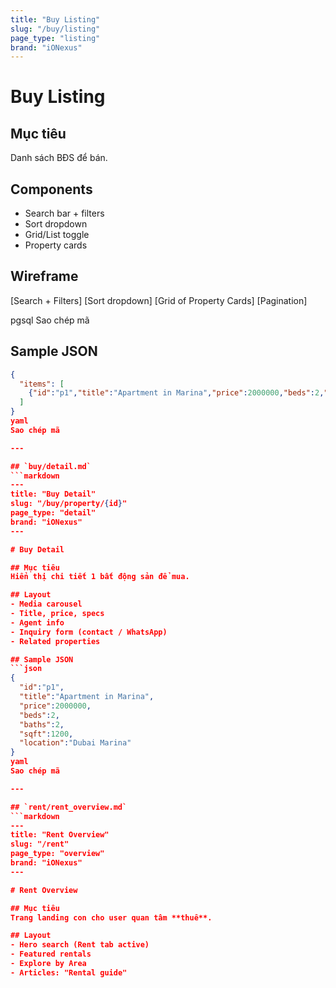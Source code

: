 ```yaml
---
title: "Buy Listing"
slug: "/buy/listing"
page_type: "listing"
brand: "iONexus"
---
```


# Buy Listing

## Mục tiêu
Danh sách BĐS để bán.

## Components
- Search bar + filters
- Sort dropdown
- Grid/List toggle
- Property cards

## Wireframe
[Search + Filters]
[Sort dropdown]
[Grid of Property Cards]
[Pagination]

pgsql
Sao chép mã

## Sample JSON
```json
{
  "items": [
    {"id":"p1","title":"Apartment in Marina","price":2000000,"beds":2,"sqft":1200}
  ]
}
yaml
Sao chép mã

---

## `buy/detail.md`
```markdown
---
title: "Buy Detail"
slug: "/buy/property/{id}"
page_type: "detail"
brand: "iONexus"
---

# Buy Detail

## Mục tiêu
Hiển thị chi tiết 1 bất động sản để mua.

## Layout
- Media carousel
- Title, price, specs
- Agent info
- Inquiry form (contact / WhatsApp)
- Related properties

## Sample JSON
```json
{
  "id":"p1",
  "title":"Apartment in Marina",
  "price":2000000,
  "beds":2,
  "baths":2,
  "sqft":1200,
  "location":"Dubai Marina"
}
yaml
Sao chép mã

---

## `rent/rent_overview.md`
```markdown
---
title: "Rent Overview"
slug: "/rent"
page_type: "overview"
brand: "iONexus"
---

# Rent Overview

## Mục tiêu
Trang landing con cho user quan tâm **thuê**.

## Layout
- Hero search (Rent tab active)
- Featured rentals
- Explore by Area
- Articles: "Rental guide"
